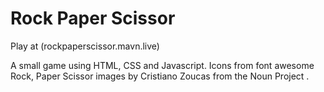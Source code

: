 # Rock Paper Scissor 

Play at (rockpaperscissor.mavn.live)

A small game using HTML, CSS and Javascript. Icons from font awesome
Rock, Paper Scissor images by Cristiano Zoucas from the Noun Project
.
